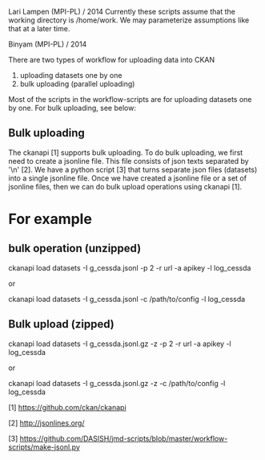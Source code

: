 Lari Lampen (MPI-PL) / 2014
Currently these scripts assume that the working directory is
/home/work. We may parameterize assumptions like that at a later time.

Binyam (MPI-PL) / 2014

There are two types of workflow for uploading data into CKAN

1. uploading datasets one by one
2. bulk uploading (parallel uploading)

Most of the scripts in the workflow-scripts are for uploading datasets one by one. For bulk uploading, see below:

Bulk uploading
--------------

The ckanapi [1] supports bulk uploading. To do bulk uploading, we first need to create a jsonline file. This file  consists of json texts separated by '\n' [2]. We have a python script [3] that turns separate json files (datasets) into a single jsonline file. Once we have created a jsonline file or a set of jsonline files, then we can do bulk upload operations using ckanapi [1].

# For example

bulk operation (unzipped)
-------------------------
ckanapi load datasets -I g_cessda.jsonl -p 2 -r url -a apikey -l log_cessda

or

ckanapi load datasets -I g_cessda.jsonl -c /path/to/config -l log_cessda

Bulk upload (zipped)
----------------------
ckanapi load datasets -I g_cessda.jsonl.gz -z -p 2 -r url -a apikey -l log_cessda

or

ckanapi load datasets -I g_cessda.jsonl.gz -z -c /path/to/config -l log_cessda

[1] https://github.com/ckan/ckanapi

[2] http://jsonlines.org/

[3] https://github.com/DASISH/jmd-scripts/blob/master/workflow-scripts/make-jsonl.py
